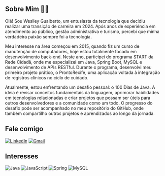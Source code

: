 ## Sobre Mim 👨‍💻
Olá! Sou Weslley Gualberto, um entusiasta da tecnologia que decidiu realizar uma transição de carreira em 2024. Após anos de experiência em atendimento ao público, gestão administrativa e turismo, percebi que minha verdadeira paixão sempre foi a tecnologia.

Meu interesse na área começou em 2015, quando fiz um curso de manutenção de computadores, hoje estou totalmente focado em desenvolvimento back-end. Neste ano, participei do programa START da Rede Cidadã, onde me especializei em Java, Spring Boot, MySQL e desenvolvimento de APIs RESTful. Durante o programa, desenvolvi meu primeiro projeto prático, o ProntoRecife, uma aplicação voltada à integração de registros clínicos no ciclo de cuidado.

Atualmente, estou enfrentando um desafio pessoal: o 100 Dias de Java. A ideia é revisar conceitos fundamentais da linguagem, aprimorar habilidades em tecnologias relacionadas e criar projetos que possam ser úteis para outros desenvolvedores e a comunidade como um todo. O progresso do desafio pode ser acompanhado no meu repositório do GitHub, onde também compartilho outros projetos e aprendizados ao longo da jornada.

## Fale comigo
[![LinkedIn](https://img.shields.io/badge/LinkedIn-0077B5?style=for-the-badge&logo=linkedin&logoColor=white)](https://www.linkedin.com/in/weslleygcsilva/)
[![Gmail](https://img.shields.io/badge/Gmail-333333?style=for-the-badge&logo=gmail&logoColor=red)](mailto:gualbertoweslley@gmail.com)


## Interesses
![Java](https://img.shields.io/badge/java-%23ED8B00.svg?style=for-the-badge&logo=openjdk&logoColor=white) ![JavaScript](https://img.shields.io/badge/JavaScript-F7DF1E?style=for-the-badge&logo=javascript&logoColor=black) ![Spring](https://img.shields.io/badge/spring-%236DB33F.svg?style=for-the-badge&logo=spring&logoColor=white) ![MySQL](https://img.shields.io/badge/MySQL-00000F?style=for-the-badge&logo=mysql&logoColor=white)


